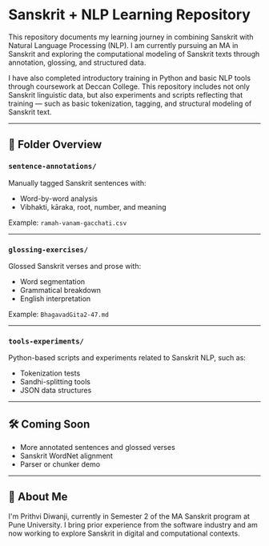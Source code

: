 # Sanskrit + NLP Learning Repository

This repository documents my learning journey in combining Sanskrit with Natural Language Processing (NLP). I am currently pursuing an MA in Sanskrit and exploring the computational modeling of Sanskrit texts through annotation, glossing, and structured data.

I have also completed introductory training in Python and basic NLP tools through coursework at Deccan College. This repository includes not only Sanskrit linguistic data, but also experiments and scripts reflecting that training — such as basic tokenization, tagging, and structural modeling of Sanskrit text.

---

## 📂 Folder Overview

### `sentence-annotations/`
Manually tagged Sanskrit sentences with:
- Word-by-word analysis
- Vibhakti, kāraka, root, number, and meaning

Example: `ramah-vanam-gacchati.csv`

---

### `glossing-exercises/`
Glossed Sanskrit verses and prose with:
- Word segmentation
- Grammatical breakdown
- English interpretation

Example: `BhagavadGita2-47.md`

---

### `tools-experiments/`
Python-based scripts and experiments related to Sanskrit NLP, such as:
- Tokenization tests
- Sandhi-splitting tools
- JSON data structures

---

## 🛠️ Coming Soon
- More annotated sentences and glossed verses
- Sanskrit WordNet alignment
- Parser or chunker demo

---

## 🧠 About Me
I'm Prithvi Diwanji, currently in Semester 2 of the MA Sanskrit program at Pune University. I bring prior experience from the software industry and am now working to explore Sanskrit in digital and computational contexts.
